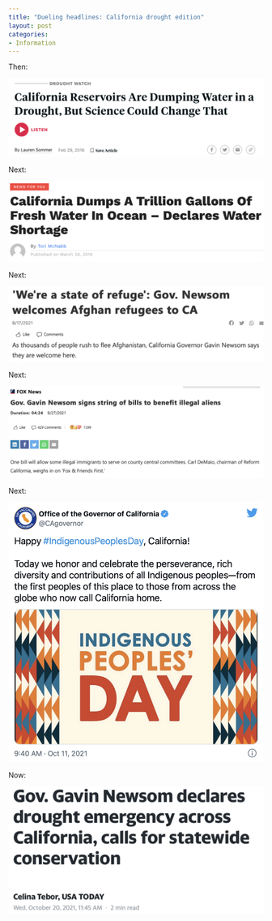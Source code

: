 ```yaml
---
title: "Dueling headlines: California drought edition"
layout: post
categories:
- Information
---
```


Then:

![California Reservoirs Are Dumping Water in a Drought, But Science Could Change That](/assets/img/2021/10/20190229-drought.png "California Reservoirs Are Dumping Water in a Drought, But Science Could Change That")

Next:

![California Dumps A Trillion Gallons Of Fresh Water In Ocean --- Declares Water Shortage](/assets/img/2021/10/20190326-drought.png "California Dumps A Trillion Gallons Of Fresh Water In Ocean --- Declares Water Shortage")

Next:

!['We're a state of refuge': Gov. Newsom welcomes Afghan refugees to CA](/assets/img/2021/10/20210817-drought.png "'We're a state of refuge': Gov. Newsom welcomes Afghan refugees to CA")

Next:

![Gov. Gavin Newsom signs string of bills to benefit illegal aliens](/assets/img/2021/10/20210927-drought.png "Gov. Gavin Newsom signs string of bills to benefit illegal aliens")

Next:

![Happy #IndigenousPeoplesDay, California!](/assets/img/2021/10/20211011-drought.png "Happy #IndigenousPeoplesDay, California!")

Now:

![Gov. Gavin Newsom declares drought emergency across California, calls for statewide conservation](/assets/img/2021/10/20211020-drought.png "Gov. Gavin Newsom declares drought emergency across California, calls for statewide conservation")
